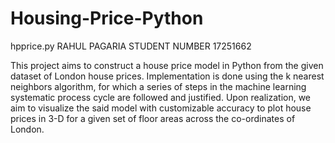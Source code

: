 # Housing-Price-Python
hpprice.py
RAHUL PAGARIA
STUDENT NUMBER 17251662


This project aims to construct a house price model in Python from the given dataset of London house prices. Implementation is done using the k nearest neighbors algorithm, for which a series of steps in the machine learning systematic process cycle are followed and justified.
Upon realization, we aim to visualize the said model with customizable accuracy to plot house prices in 3-D for a given set of floor areas across the co-ordinates of London.
